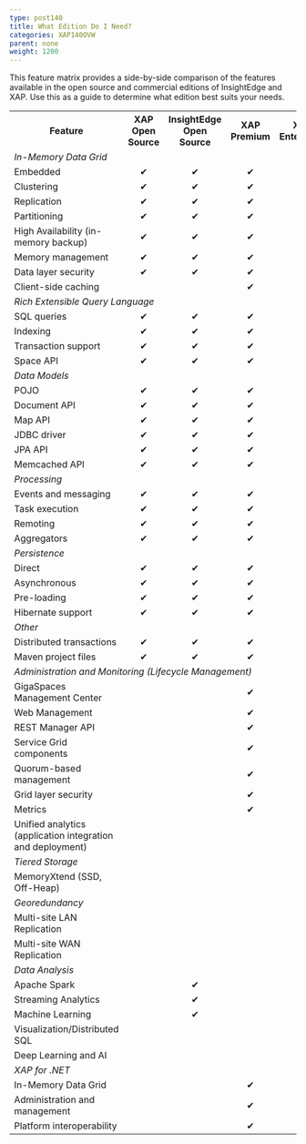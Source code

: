 ```yaml
---
type: post140
title: What Edition Do I Need?
categories: XAP140OVW
parent: none
weight: 1200
---
```


This feature matrix provides a side-by-side comparison of the features available in the open source and commercial editions of InsightEdge and XAP. Use this as a guide to determine what edition best suits your needs.

<table>
  <tr>
    <th>Feature</th>
    <th>XAP Open Source</th>
    <th>InsightEdge Open Source</th>
    <th>XAP Premium</th>
    <th>XAP Enterprise</th>
    <th>InsightEdge Enterprise</th>
  </tr>
  <tr>
    <td colspan="6"><i>In-Memory Data Grid</i></td>
      </tr>
  <tr>
    <td>Embedded</td>
    <td align="center">✔</td>
    <td align="center">✔</td>
    <td align="center">✔</td>
    <td align="center">✔</td>
    <td align="center">✔</td>
  </tr>
  <tr>
    <td>Clustering</td>
    <td align="center">✔</td>
    <td align="center">✔</td>
    <td align="center">✔</td>
    <td align="center">✔</td>
    <td align="center">✔</td>
  </tr>
  <tr>
    <td>Replication</td>
    <td align="center">✔</td>
    <td align="center">✔</td>
    <td align="center">✔</td>
    <td align="center">✔</td>
    <td align="center">✔</td>
  </tr>
  <tr>
    <td>Partitioning</td>
    <td align="center">✔</td>
    <td align="center">✔</td>
    <td align="center">✔</td>
    <td align="center">✔</td>
    <td align="center">✔</td>
  </tr>
  <tr>
    <td>High Availability (in-memory backup)</td>
    <td align="center">✔</td>
    <td align="center">✔</td>
    <td align="center">✔</td>
    <td align="center">✔</td>
    <td align="center">✔</td>
  </tr>
  <tr>
    <td>Memory management</td>
    <td align="center">✔</td>
    <td align="center">✔</td>
    <td align="center">✔</td>
    <td align="center">✔</td>
    <td align="center">✔</td>
  </tr>
  <tr>
    <td>Data layer security</td>
    <td align="center">✔</td>
    <td align="center">✔</td>
    <td align="center">✔</td>
    <td align="center">✔</td>
    <td align="center">✔</td>
  </tr>
  <tr>
    <td>Client-side caching</td>
    <td align="center"></td>
    <td align="center"></td>
    <td align="center">✔</td>
    <td align="center">✔</td>
    <td align="center">✔</td>
  </tr>
  <tr>
    <td colspan="6"><i>Rich Extensible Query Language</i></td>
     </tr>
  <tr>
    <td>SQL queries</td>
    <td align="center">✔</td>
    <td align="center">✔</td>
    <td align="center">✔</td>
    <td align="center">✔</td>
    <td align="center">✔</td>
  </tr>
  <tr>
    <td>Indexing</td>
    <td align="center">✔</td>
    <td align="center">✔</td>
    <td align="center">✔</td>
    <td align="center">✔</td>
    <td align="center">✔</td>
  </tr>
  <tr>
    <td>Transaction support</td>
    <td align="center">✔</td>
    <td align="center">✔</td>
    <td align="center">✔</td>
    <td align="center">✔</td>
    <td align="center">✔</td>
  </tr>
  <tr>
    <td>Space API</td>
    <td align="center">✔</td>
    <td align="center">✔</td>
    <td align="center">✔</td>
    <td align="center">✔</td>
    <td align="center">✔</td>
  </tr>
  <tr>
    <td colspan="6"><i>Data Models</i></td>
      </tr>
  <tr>
    <td>POJO</td>
    <td align="center">✔</td>
    <td align="center">✔</td>
    <td align="center">✔</td>
    <td align="center">✔</td>
    <td align="center">✔</td>
  </tr>
  <tr>
    <td>Document API</td>
    <td align="center">✔</td>
    <td align="center">✔</td>
    <td align="center">✔</td>
    <td align="center">✔</td>
    <td align="center">✔</td>
  </tr>
  <tr>
    <td>Map API</td>
    <td align="center">✔</td>
    <td align="center">✔</td>
    <td align="center">✔</td>
    <td align="center">✔</td>
    <td align="center">✔</td>
  </tr>
  <tr>
    <td>JDBC driver</td>
    <td align="center">✔</td>
    <td align="center">✔</td>
    <td align="center">✔</td>
    <td align="center">✔</td>
    <td align="center">✔</td>
  </tr>
  <tr>
    <td>JPA API</td>
    <td align="center">✔</td>
    <td align="center">✔</td>
    <td align="center">✔</td>
    <td align="center">✔</td>
    <td align="center">✔</td>
  </tr>
  <tr>
    <td>Memcached API</td>
    <td align="center">✔</td>
    <td align="center">✔</td>
    <td align="center">✔</td>
    <td align="center">✔</td>
    <td align="center">✔</td>
  </tr>
  <tr>
    <td colspan="6"><i>Processing</i></td>
      </tr>
  <tr>
    <td>Events and messaging</td>
    <td align="center">✔</td>
    <td align="center">✔</td>
    <td align="center">✔</td>
    <td align="center">✔</td>
    <td align="center">✔</td>
  </tr>
  <tr>
    <td>Task execution</td>
    <td align="center">✔</td>
    <td align="center">✔</td>
    <td align="center">✔</td>
    <td align="center">✔</td>
    <td align="center">✔</td>
  </tr>
  <tr>
    <td>Remoting</td>
    <td align="center">✔</td>
    <td align="center">✔</td>
    <td align="center">✔</td>
    <td align="center">✔</td>
    <td align="center">✔</td>
  </tr>
  <tr>
    <td>Aggregators</td>
    <td align="center">✔</td>
    <td align="center">✔</td>
    <td align="center">✔</td>
    <td align="center">✔</td>
    <td align="center">✔</td>
  </tr>
  <tr>
    <td colspan="6"><i>Persistence</i></td>
      </tr>
  <tr>
    <td>Direct</td>
    <td align="center">✔</td>
    <td align="center">✔</td>
    <td align="center">✔</td>
    <td align="center">✔</td>
    <td align="center">✔</td>
  </tr>
  <tr>
    <td>Asynchronous</td>
    <td align="center">✔</td>
    <td align="center">✔</td>
    <td align="center">✔</td>
    <td align="center">✔</td>
    <td align="center">✔</td>
  </tr>
  <tr>
    <td>Pre-loading</td>
    <td align="center">✔</td>
    <td align="center">✔</td>
    <td align="center">✔</td>
    <td align="center">✔</td>
    <td align="center">✔</td>
  </tr>
  <tr>
    <td>Hibernate support</td>
    <td align="center">✔</td>
    <td align="center">✔</td>
    <td align="center">✔</td>
    <td align="center">✔</td>
    <td align="center">✔</td>
  </tr>
  <tr>
    <td colspan="6"><i>Other</i></td>
      </tr>
  <tr>
    <td>Distributed transactions</td>
    <td align="center">✔</td>
    <td align="center">✔</td>
    <td align="center">✔</td>
    <td align="center">✔</td>
    <td align="center">✔</td>
  </tr>
  <tr>
    <td>Maven project files</td>
    <td align="center">✔</td>
    <td align="center">✔</td>
    <td align="center">✔</td>
    <td align="center">✔</td>
    <td align="center">✔</td>
  </tr>
  <tr>
    <td colspan="6"><i>Administration and Monitoring (Lifecycle Management)</i></td>
      </tr>
  <tr>
    <td>GigaSpaces Management Center</td>
    <td align="center"></td>
    <td align="center"></td>
    <td align="center">✔</td>
    <td align="center">✔</td>
    <td align="center">✔</td>
  </tr>
  <tr>
    <td>Web Management</td>
    <td align="center"></td>
    <td align="center"></td>
    <td align="center">✔</td>
    <td align="center">✔</td>
    <td align="center">✔</td>
  </tr>
  <tr>
    <td>REST Manager API</td>
    <td align="center"></td>
    <td align="center"></td>
    <td align="center">✔</td>
    <td align="center">✔</td>
    <td align="center">✔</td>
  </tr>
  <tr>
    <td>Service Grid components</td>
    <td align="center"></td>
    <td align="center"></td>
    <td align="center">✔</td>
    <td align="center">✔</td>
    <td align="center">✔</td>
  </tr>
  <tr>
    <td>Quorum-based management</td>
    <td align="center"></td>
    <td align="center"></td>
    <td align="center">✔</td>
    <td align="center">✔</td>
    <td align="center">✔</td>
  </tr>
  <tr>
    <td>Grid layer security</td>
    <td align="center"></td>
    <td align="center"></td>
    <td align="center">✔</td>
    <td align="center">✔</td>
    <td align="center">✔</td>
  </tr>
  <tr>
    <td>Metrics</td>
    <td align="center"></td>
    <td align="center"></td>
    <td align="center">✔</td>
    <td align="center">✔</td>
    <td align="center">✔</td>
  </tr>
  <tr>
    <td>Unified analytics (application integration and deployment)</td>
    <td align="center"></td>
    <td align="center"></td>
    <td align="center"></td>
    <td align="center"></td>
    <td align="center">✔</td>
  </tr>
  <tr>
    <td colspan="6"><i>Tiered Storage</i></td>
      </tr>
  <tr>
    <td>MemoryXtend (SSD, Off-Heap)</td>
    <td align="center"></td>
    <td align="center"></td>
    <td align="center"></td>
    <td align="center">✔</td>
    <td align="center">✔</td>
  </tr>
  <tr>
    <td colspan="6"><i>Georedundancy</i></td>
     </tr>
  <tr>
    <td>Multi-site LAN Replication</td>
    <td align="center"></td>
    <td align="center"></td>
    <td align="center"></td>
    <td align="center">✔</td>
    <td align="center">✔</td>
  </tr>
  <tr>
    <td>Multi-site WAN Replication</td>
    <td align="center"></td>
    <td align="center"></td>
    <td align="center"></td>
    <td align="center">✔</td>
    <td align="center">✔</td>
  </tr>
  <tr>
    <td colspan="6"><i>Data Analysis</i></td>
      </tr>
  <tr>
    <td>Apache Spark</td>
    <td align="center"></td>
    <td align="center">✔</td>
    <td align="center"></td>
    <td align="center"></td>
    <td align="center">✔</td>
  </tr>
  <tr>
    <td>Streaming Analytics</td>
    <td align="center"></td>
    <td align="center">✔</td>
    <td align="center"></td>
    <td align="center"></td>
    <td align="center">✔</td>
  </tr>
  <tr>
    <td>Machine Learning </td>
    <td align="center"></td>
    <td align="center">✔</td>
    <td align="center"></td>
    <td align="center"></td>
    <td align="center">✔</td>
  </tr>
  <tr>
    <td>Visualization/Distributed SQL</td>
    <td align="center"></td>
    <td align="center"></td>
    <td align="center"></td>
    <td align="center"></td>
    <td align="center">✔</td>
  </tr>
  <tr>
    <td>Deep Learning and AI</td>
    <td align="center"></td>
    <td align="center"></td>
    <td align="center"></td>
    <td align="center"></td>
    <td align="center">✔</td>
  </tr>
  <tr>
    <td colspan="6"><i>XAP for .NET</i></td>
      </tr>
  <tr>
    <td>In-Memory Data Grid</td>
    <td align="center"></td>
    <td align="center"></td>
    <td align="center">✔</td>
    <td align="center">✔</td>
    <td align="center"></td>
  </tr>
  <tr>
    <td>Administration and management</td>
    <td align="center"></td>
    <td align="center"></td>
    <td align="center">✔</td>
    <td align="center">✔</td>
    <td align="center"></td>
  </tr>
  <tr>
    <td>Platform interoperability</td>
    <td align="center"></td>
    <td align="center"></td>
    <td align="center">✔</td>
    <td align="center">✔</td>
    <td align="center"></td>
  </tr>
</table>



